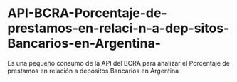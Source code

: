 # API-BCRA-Porcentaje-de-prestamos-en-relaci-n-a-dep-sitos-Bancarios-en-Argentina-
Es una pequeño consumo de la API del BCRA  para analizar el  Porcentaje de prestamos en relación a depósitos Bancarios en Argentina 
